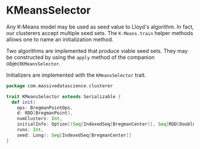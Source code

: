 # KMeansSelector

Any K-Means model may be used as seed value to Lloyd's algorithm. In fact, our clusterers accept multiple seed sets. The `K-Means.train` helper methods allows one to name an initialization method.

Two algorithms are implemented that produce viable seed sets. They may be constructed by using the `apply` method of the companion object`KMeansSelector`.

Initializers are implemented with the `KMeansSelector` trait.

```scala
package com.massivedatascience.clusterer

trait KMeansSelector extends Serializable {
  def init(
    ops: BregmanPointOps,
    d: RDD[BregmanPoint],
    numClusters: Int,
    initialInfo: Option[(Seq[IndexedSeq[BregmanCenter]], Seq[RDD[Double]])] = None,
    runs: Int,
    seed: Long): Seq[IndexedSeq[BregmanCenter]]
}
```
